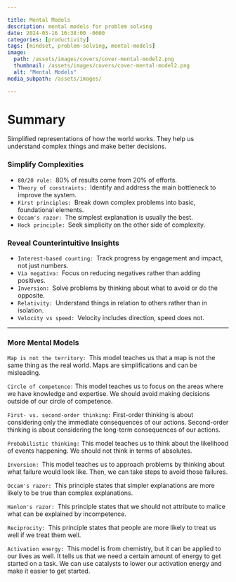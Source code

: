 ```yaml
---

title: Mental Models
description: mental models for problem solving
date: 2024-05-16 16:38:00 -0600
categories: [productivity]
tags: [mindset, problem-solving, mental-models]
image:
  path: /assets/images/covers/cover-mental-model2.png
  thumbnail: /assets/images/covers/cover-mental-model2.png
  alt: "Mental Models"
media_subpath: /assets/images/

---
```


# Summary
Simplified representations of how the world works. They help us understand complex things and make better decisions.

### Simplify Complexities
- `80/20 rule: `80% of results come from 20% of efforts.
- `Theory of constraints: `Identify and address the main bottleneck to improve the system.
- `First principles: `Break down complex problems into basic, foundational elements.
- `Occam's razor: `The simplest explanation is usually the best.
- `Hock principle: `Seek simplicity on the other side of complexity.

### Reveal Counterintuitive Insights
- `Interest-based counting: `Track progress by engagement and impact, not just numbers.
- `Via negativa: `Focus on reducing negatives rather than adding positives.
- `Inversion: `Solve problems by thinking about what to avoid or do the opposite.
- `Relativity: `Understand things in relation to others rather than in isolation.
- `Velocity vs speed: `Velocity includes direction, speed does not.


---
### More Mental Models

`Map is not the territory: `This model teaches us that a map is not the same thing as the real world. Maps are simplifications and can be misleading.

`Circle of competence:` This model teaches us to focus on the areas where we have knowledge and expertise. We should avoid making decisions outside of our circle of competence.

`First- vs. second-order thinking:` First-order thinking is about considering only the immediate consequences of our actions. Second-order thinking is about considering the long-term consequences of our actions.

`Probabilistic thinking:` This model teaches us to think about the likelihood of events happening. We should not think in terms of absolutes.

`Inversion: `This model teaches us to approach problems by thinking about what failure would look like. Then, we can take steps to avoid those failures.

`Occam's razor: `This principle states that simpler explanations are more likely to be true than complex explanations.

`Hanlon's razor: `This principle states that we should not attribute to malice what can be explained by incompetence.

`Reciprocity: `This principle states that people are more likely to treat us well if we treat them well.

`Activation energy: `This model is from chemistry, but it can be applied to our lives as well. It tells us that we need a certain amount of energy to get started on a task. We can use catalysts to lower our activation energy and make it easier to get started.

